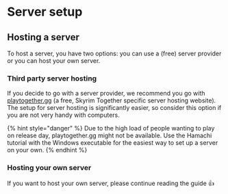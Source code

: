 # Server setup

## Hosting a server

To host a server, you have two options: you can use a (free) server provider or you can host your own server.

### Third party server hosting

If you decide to go with a server provider, we recommend you go with [playtogether.gg](https://playtogether.gg/) (a free, Skyrim Together specific server hosting website). The setup for server hosting is significantly easier, so consider this option if you are not very handy with computers.

{% hint style="danger" %}
Due to the high load of people wanting to play on release day, playtogether.gg might not be available. Use the Hamachi tutorial with the Windows executable for the easiest way to set up a server on your own.
{% endhint %}

### Hosting your own server

If you want to host your own server, please continue reading the guide :thumbsup:

